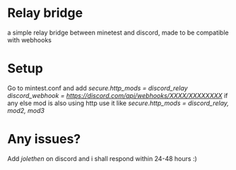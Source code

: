 # Relay bridge

a simple relay bridge between minetest and discord, made to be compatible with webhooks

# Setup

Go to mintest.conf and add
*secure.http_mods = discord_relay
discord_webhook = https://discord.com/api/webhooks/XXXX/XXXXXXXX* if any else mod is also using http use it like *secure.http_mods = discord_relay, mod2, mod3*

# Any issues?

Add *jolethen* on discord and i shall respond within 24-48 hours :)
